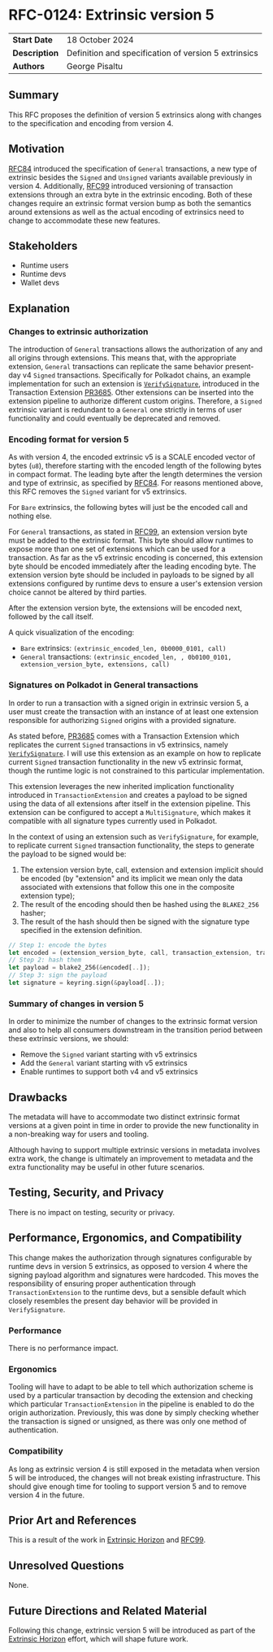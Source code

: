 # RFC-0124: Extrinsic version 5

|                 |                                                                                             |
| --------------- | ------------------------------------------------------------------------------------------- |
| **Start Date**  | 18 October 2024                                                                             |
| **Description** | Definition and specification of version 5 extrinsics                                        |
| **Authors**     | George Pisaltu                                                                              |

## Summary

This RFC proposes the definition of version 5 extrinsics along with changes to the specification and
encoding from version 4.

## Motivation

[RFC84](https://github.com/polkadot-fellows/RFCs/blob/main/text/0084-general-transaction-extrinsic-format.md)
introduced the specification of `General` transactions, a new type of extrinsic besides the `Signed`
and `Unsigned` variants available previously in version 4. Additionally,
[RFC99](https://github.com/polkadot-fellows/RFCs/blob/main/text/0099-transaction-extension-version.md)
introduced versioning of transaction extensions through an extra byte in the extrinsic encoding.
Both of these changes require an extrinsic format version bump as both the semantics around
extensions as well as the actual encoding of extrinsics need to change to accommodate these new
features.

## Stakeholders

- Runtime users
- Runtime devs
- Wallet devs

## Explanation

### Changes to extrinsic authorization

The introduction of `General` transactions allows the authorization of any and all origins through
extensions. This means that, with the appropriate extension, `General` transactions can replicate
the same behavior present-day v4 `Signed` transactions. Specifically for Polkadot chains, an example
implementation for such an extension is
[`VerifySignature`](https://github.com/paritytech/polkadot-sdk/tree/master/substrate/frame/verify-signature),
introduced in the Transaction Extension
[PR3685](https://github.com/paritytech/polkadot-sdk/pull/3685). Other extensions can be inserted
into the extension pipeline to authorize different custom origins. Therefore, a `Signed` extrinsic
variant is redundant to a `General` one strictly in terms of user functionality and could eventually
be deprecated and removed.

### Encoding format for version 5

As with version 4, the encoded extrinsic v5 is a SCALE encoded vector of bytes (`u8`), therefore
starting with the encoded length of the following bytes in compact format. The leading byte after
the length determines the version and type of extrinsic, as specified by
[RFC84](https://github.com/polkadot-fellows/RFCs/blob/main/text/0084-general-transaction-extrinsic-format.md).
For reasons mentioned above, this RFC removes the `Signed` variant for v5 extrinsics.

For `Bare` extrinsics, the following bytes will just be the encoded call and nothing else.

For `General` transactions, as stated in
[RFC99](https://github.com/polkadot-fellows/RFCs/blob/main/text/0099-transaction-extension-version.md),
an extension version byte must be added to the extrinsic format. This byte should allow runtimes to
expose more than one set of extensions which can be used for a transaction. As far as the v5
extrinsic encoding is concerned, this extension byte should be encoded immediately after the leading
encoding byte. The extension version byte should be included in payloads to be signed by all
extensions configured by runtime devs to ensure a user's extension version choice cannot be altered
by third parties.

After the extension version byte, the extensions will be encoded next, followed by the call itself.

A quick visualization of the encoding:

- `Bare` extrinsics: `(extrinsic_encoded_len, 0b0000_0101, call)`
- `General` transactions: `(extrinsic_encoded_len, , 0b0100_0101, extension_version_byte,
  extensions, call)`

### Signatures on Polkadot in General transactions

In order to run a transaction with a signed origin in extrinsic version 5, a user must create the
transaction with an instance of at least one extension responsible for authorizing `Signed` origins
with a provided signature.

As stated before, [PR3685](https://github.com/paritytech/polkadot-sdk/pull/3685) comes with a
Transaction Extension which replicates the current `Signed` transactions in v5 extrinsics, namely
[`VerifySignature`](https://github.com/paritytech/polkadot-sdk/tree/master/substrate/frame/verify-signature).
I will use this extension as an example on how to replicate current `Signed` transaction
functionality in the new v5 extrinsic format, though the runtime logic is not constrained to this
particular implementation.

This extension leverages the new inherited implication functionality introduced in
`TransactionExtension` and creates a payload to be signed using the data of all extensions after
itself in the extension pipeline. This extension can be configured to accept a `MultiSignature`,
which makes it compatible with all signature types currently used in Polkadot.

In the context of using an extension such as `VerifySignature`, for example, to replicate current
`Signed` transaction functionality, the steps to generate the payload to be signed would be:

1. The extension version byte, call, extension and extension implicit should be encoded (by
   "extension" and its implicit we mean only the data associated with extensions that follow this
   one in the composite extension type);
2. The result of the encoding should then be hashed using the `BLAKE2_256` hasher;
3. The result of the hash should then be signed with the signature type specified in the extension definition.

```rust
// Step 1: encode the bytes
let encoded = (extension_version_byte, call, transaction_extension, transaction_extension_implicit).encode();
// Step 2: hash them
let payload = blake2_256(&encoded[..]);
// Step 3: sign the payload
let signature = keyring.sign(&payload[..]);
```

### Summary of changes in version 5

In order to minimize the number of changes to the extrinsic format version and also to help all
consumers downstream in the transition period between these extrinsic versions, we should:

- Remove the `Signed` variant starting with v5 extrinsics
- Add the `General` variant starting with v5 extrinsics
- Enable runtimes to support both v4 and v5 extrinsics

## Drawbacks

The metadata will have to accommodate two distinct extrinsic format versions at a given point in
time in order to provide the new functionality in a non-breaking way for users and tooling.

Although having to support multiple extrinsic versions in metadata involves extra work, the change
is ultimately an improvement to metadata and the extra functionality may be useful in other future
scenarios.

## Testing, Security, and Privacy

There is no impact on testing, security or privacy.

## Performance, Ergonomics, and Compatibility

This change makes the authorization through signatures configurable by runtime devs in version 5
extrinsics, as opposed to version 4 where the signing payload algorithm and signatures were
hardcoded. This moves the responsibility of ensuring proper authentication through
`TransactionExtension` to the runtime devs, but a sensible default which closely resembles the
present day behavior will be provided in `VerifySignature`.

### Performance

There is no performance impact.

### Ergonomics

Tooling will have to adapt to be able to tell which authorization scheme is used by a particular
transaction by decoding the extension and checking which particular `TransactionExtension` in the
pipeline is enabled to do the origin authorization. Previously, this was done by simply checking
whether the transaction is signed or unsigned, as there was only one method of authentication.

### Compatibility

As long as extrinsic version 4 is still exposed in the metadata when version 5 will be introduced,
the changes will not break existing infrastructure. This should give enough time for tooling to
support version 5 and to remove version 4 in the future.

## Prior Art and References

This is a result of the work in [Extrinsic
Horizon](https://github.com/paritytech/polkadot-sdk/issues/2415) and
[RFC99](https://github.com/polkadot-fellows/RFCs/blob/main/text/0099-transaction-extension-version.md).

## Unresolved Questions

None.

## Future Directions and Related Material

Following this change, extrinsic version 5 will be introduced as part of the [Extrinsic
Horizon](https://github.com/paritytech/polkadot-sdk/issues/2415) effort, which will shape future
work.
